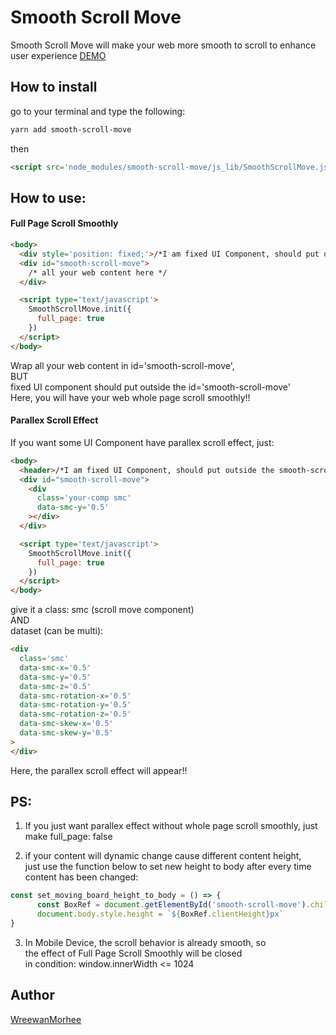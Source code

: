 # Smooth Scroll Move
Smooth Scroll Move will make your web more smooth to scroll to enhance user experience
[DEMO](https://event.hearst.com.tw/uiuxstoredemo/smoothscrollmove/)


## How to install
go to your terminal and type the following:
```bash
yarn add smooth-scroll-move
```
then                 
```html
<script src='node_modules/smooth-scroll-move/js_lib/SmoothScrollMove.js'></script>
```

## How to use:

#### Full Page Scroll Smoothly
```html
<body>
  <div style='position: fixed;'>/*I am fixed UI Component, should put outside the smooth-scroll-move*/</div>
  <div id="smooth-scroll-move">
    /* all your web content here */
  </div>

  <script type='text/javascript'>
    SmoothScrollMove.init({
      full_page: true
    })
  </script>
</body>
```                    
Wrap all your web content in id='smooth-scroll-move',               
BUT                   
fixed UI component should put outside the id='smooth-scroll-move'                
Here, you will have your web whole page scroll smoothly!!                      



#### Parallex Scroll Effect                        
If you want some UI Component have parallex scroll effect, just:
```html
<body>
  <header>/*I am fixed UI Component, should put outside the smooth-scroll-move*/</header>
  <div id="smooth-scroll-move">
    <div
      class='your-comp smc'
      data-smc-y='0.5'
    ></div>
  </div>

  <script type='text/javascript'>
    SmoothScrollMove.init({
      full_page: true
    })
  </script>
</body>
```
give it a class: smc (scroll move component)              
AND           
dataset (can be multi):            
```html     
<div
  class='smc'
  data-smc-x='0.5'                        
  data-smc-y='0.5'      
  data-smc-z='0.5'                        
  data-smc-rotation-x='0.5'                        
  data-smc-rotation-y='0.5'                        
  data-smc-rotation-z='0.5'                        
  data-smc-skew-x='0.5'                        
  data-smc-skew-y='0.5'   
>  
</div>      
```           
Here, the parallex scroll effect will appear!!

## PS:
1. If you just want parallex effect without whole page scroll smoothly, just make full_page: false

2. if your content will dynamic change cause different content height,                     
just use the function below to set new height to body after every time content has been changed:
```js
const set_moving_board_height_to_body = () => {
      const BoxRef = document.getElementById('smooth-scroll-move').children[0]
      document.body.style.height = `${BoxRef.clientHeight}px`
}
```

3. In Mobile Device, the scroll behavior is already smooth, so               
the effect of Full Page Scroll Smoothly will be closed         
in condition: window.innerWidth <= 1024

## Author
[WreewanMorhee](https://github.com/WreewanMorhee)

